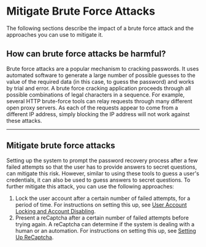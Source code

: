 # Mitigate Brute Force Attacks

The following sections describe the impact of a brute force attack and
the approaches you can use to mitigate it.

## How can brute force attacks be harmful?

Brute force attacks are a popular mechanism to cracking passwords. It
uses automated software to generate a large number of possible guesses
to the value of the required data (in this case, to guess the password)
and works by trial and error. A brute force cracking application
proceeds through all possible combinations of legal characters in a
sequence. For example, several HTTP brute-force tools can relay requests
through many different open proxy servers. As each of the requests
appear to come from a different IP address, simply blocking the IP
address will not work against these attacks.

---

## Mitigate brute force attacks

Setting up the system to prompt the password recovery process after a
few failed attempts so that the user has to provide answers to secret
questions, can mitigate this risk. However, similar to using these
tools to guess a user's credentials, it can also be used to guess
answers to secret questions. To further mitigate this attack, you can
use the following approaches:

1.  Lock the user account after a certain number of failed attempts, for
    a period of time. For instructions on setting this up, see [User
    Account Locking and Account
    Disabling]({{base_path}}/guides/identity-lifecycles/account-states-overview/).
2.  Present a reCaptcha after a certain number of failed attempts before
    trying again. A reCaptcha can determine if the system is dealing
    with a human or an automation. For instructions on setting this up,
    see [Setting Up ReCaptcha]({{base_path}}/guides/password-mgt/recaptcha-password-recovery/).
